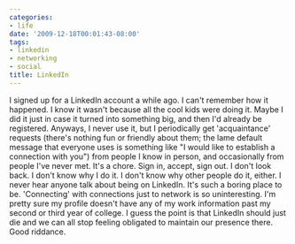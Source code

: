 ```yaml
---
categories:
- life
date: '2009-12-18T00:01:43-08:00'
tags:
- linkedin
- networking
- social
title: LinkedIn
---
```


I signed up for a LinkedIn account a while ago. I can't remember how it happened. I know it wasn't because all the cool kids were doing it. Maybe I did it just in case it turned into something big, and then I'd already be registered. Anyways, I never use it, but I periodically get 'acquaintance' requests (there's nothing fun or friendly about them; the lame default message that everyone uses is something like "I would like to establish a connection with you") from people I know in person, and occasionally from people I've never met. It's a chore. Sign in, accept, sign out. I don't look back. I don't know why I do it. I don't know why other people do it, either. I never hear anyone talk about being on LinkedIn. It's such a boring place to be. 'Connecting' with connections just to network is so uninteresting. I'm pretty sure my profile doesn't have any of my work information past my second or third year of college. I guess the point is that LinkedIn should just die and we can all stop feeling obligated to maintain our presence there. Good riddance.
